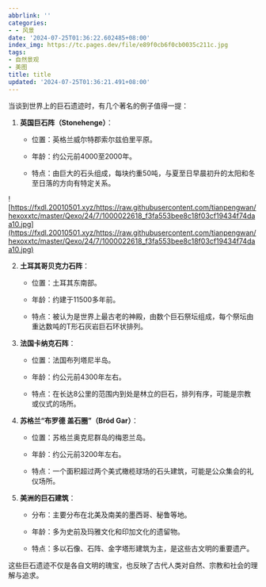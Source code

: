 ```yaml
---
abbrlink: ''
categories:
- - 风景
date: '2024-07-25T01:36:22.602485+08:00'
index_img: https://tc.pages.dev/file/e89f0cb6f0cb0035c211c.jpg
tags:
- 自然景观
- 美图
title: title
updated: '2024-07-25T01:36:21.491+08:00'
---
```

当谈到世界上的巨石遗迹时，有几个著名的例子值得一提：



1. **英国巨石阵（Stonehenge）**：

   - 位置：英格兰威尔特郡索尔兹伯里平原。

   - 年龄：约公元前4000至2000年。

   - 特点：由巨大的石头组成，每块约重50吨，与夏至日早晨初升的太阳和冬至日落的方向有特定关系。


 ![https://fxdl.20010501.xyz/https://raw.githubusercontent.com/tianpengwan/hexoxxtc/master/Qexo/24/7/1000022618_f3fa553bee8c18f03cf19434f74daa10.jpg](https://fxdl.20010501.xyz/https://raw.githubusercontent.com/tianpengwan/hexoxxtc/master/Qexo/24/7/1000022618_f3fa553bee8c18f03cf19434f74daa10.jpg)

2. **土耳其哥贝克力石阵**：

   - 位置：土耳其东南部。

   - 年龄：约建于11500多年前。

   - 特点：被认为是世界上最古老的神殿，由数个巨石祭坛组成，每个祭坛由重达数吨的T形石灰岩巨石环状排列。



3. **法国卡纳克石阵**：

   - 位置：法国布列塔尼半岛。

   - 年龄：约公元前4300年左右。

   - 特点：在长达8公里的范围内到处是林立的巨石，排列有序，可能是宗教或仪式的场所。



4. **苏格兰“布罗德 盖石圈”（Bród Gar）**：

   - 位置：苏格兰奥克尼群岛的梅恩兰岛。

   - 年龄：约公元前3200年左右。

   - 特点：一个面积超过两个美式橄榄球场的石头建筑，可能是公众集会的礼仪场所。



5. **美洲的巨石建筑**：

   - 分布：主要分布在北美及南美的墨西哥、秘鲁等地。

   - 年龄：多为史前及玛雅文化和印加文化的遗留物。

   - 特点：多以石像、石阵、金字塔形建筑为主，是这些古文明的重要遗产。



这些巨石遗迹不仅是各自文明的瑰宝，也反映了古代人类对自然、宗教和社会的理解与追求。
